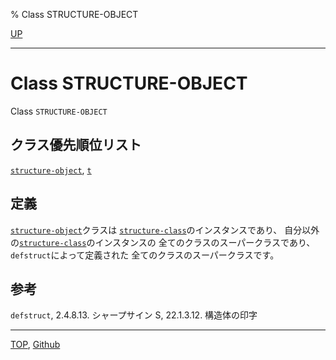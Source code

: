 % Class STRUCTURE-OBJECT

[UP](4.4.html)  

---

# Class **STRUCTURE-OBJECT**


Class `STRUCTURE-OBJECT`


## クラス優先順位リスト

[`structure-object`](4.4.structure-object.html),
[`t`](4.4.t-system-class.html)


## 定義

[`structure-object`](4.4.structure-object.html)クラスは
[`structure-class`](4.4.structure-class.html)のインスタンスであり、
自分以外の[`structure-class`](4.4.structure-class.html)のインスタンスの
全てのクラスのスーパークラスであり、
`defstruct`によって定義された
全てのクラスのスーパークラスです。


## 参考

`defstruct`,
2.4.8.13. シャープサイン S,
22.1.3.12. 構造体の印字


---
[TOP](index.html),  [Github](https://github.com/nptcl/npt-japanese)

